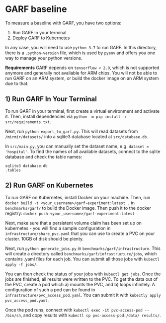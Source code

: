 # GARF baseline

To measure a baseline with GARF, you have two options:

1) Run GARF in your terminal
2) Deploy GARF to Kubernetes

In any case, you will need to use `python 3.7` to run GARF.
In this directory, there is a `.python-version` file, which is used by `pyenv` and offers you one way to manage your python versions.

**Requirements**
GARF depends on `tensorflow < 2.0`, which is not supported anymore and generally not available for ARM chips.
You  will not be able to run GARF on an ARM system, or build the docker image on an ARM system due to that.


## 1) Run GARF In Your Terminal

To run GARF in your terminal, first create a virtual environment and activate it.
Then, install dependencies via `python -m pip install -r src/requirements.txt`.

Next, run `python export_to_garf.py`.
This will read datasets from `/mirmir/datasets/` into a sqlite3 database located at `src/database.db`.

In `src/main.py`, you can manually set the dataset name, e.g. `dataset = 'hospital'`.
To find the names of all available datasets, connect to the sqlite database and check the table names:

```
sqlite3 database.db
.tables
```

## 2) Run GARF on Kubernetes

To run GARF on Kubernetes, install Docker on your machine.
Then, run `docker build -t <your_username>/garf-experiment:latest .` in `benchmarks/garf/` to build the Docker image.
Then push it to the docker registry: `docker push <your_username>/garf-experiment:latest`

Next, make sure that a persistent volume claim has been set up on kubernetes - you will find a sample configuration in `infrastructure/share_pvc.yaml` that you can use to create a PVC on your cluster. 10GB of disk should be plenty.

Next, run `python generate_jobs.py` in `benchmarks/garf/infrastructure`.
This will create a directory called `benchmarks/garf/infrastructure/jobs`, which contains .yaml files for each job.
You can submit all those jobs with `kubectl apply -f jobs/`.

You can then check the status of your jobs with `kubectl get jobs`.
Once the jobs are finished, all results were written to the PVC.
To get the data out of the PVC, create a pod which a) mounts the PVC, and b) loops infinitely.
A configuration of such a pod can be found in `infrastructure/pvc_access_pod.yaml`.
You can submit it with `kubectly apply pvc_access_pod.yaml`.

Once the pod runs, connect with `kubectl exec -it pvc-access-pod -- /bin/sh`, and copy results with `kubectl cp pvc-access-pod:/data/ results/`.
